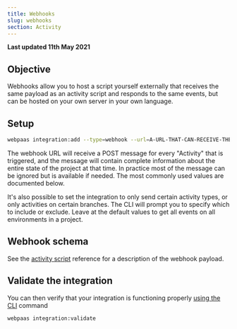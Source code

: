 ```yaml
---
title: Webhooks
slug: webhooks
section: Activity
---
```


**Last updated 11th May 2021**


## Objective  

Webhooks allow you to host a script yourself externally that receives the same payload as an activity script and responds to the same events, but can be hosted on your own server in your own language.


## Setup

```bash
webpaas integration:add --type=webhook --url=A-URL-THAT-CAN-RECEIVE-THE-POSTED-JSON
```

The webhook URL will receive a POST message for every "Activity" that is triggered, and the message will contain complete information about the entire state of the project at that time.  In practice most of the message can be ignored but is available if needed.  The most commonly used values are documented below.

It's also possible to set the integration to only send certain activity types, or only activities on certain branches.  The CLI will prompt you to specify which to include or exclude.  Leave at the default values to get all events on all environments in a project.

## Webhook schema

See the [activity script](../reference) reference for a description of the webhook payload.

## Validate the integration

You can then verify that your integration is functioning properly [using the CLI](../../integrations-overview#validating-integrations) command

```bash
webpaas integration:validate
```
